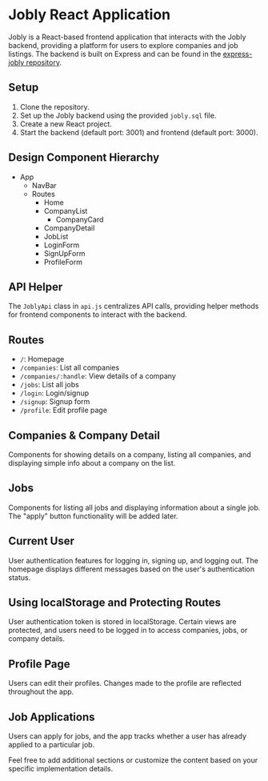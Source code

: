 # Jobly React Application

Jobly is a React-based frontend application that interacts with the Jobly backend, providing a platform for users to explore companies and job listings. The backend is built on Express and can be found in the [express-jobly repository](https://github.com/yourusername/express-jobly).

## Setup
1. Clone the repository.
2. Set up the Jobly backend using the provided `jobly.sql` file.
3. Create a new React project.
4. Start the backend (default port: 3001) and frontend (default port: 3000).

## Design Component Hierarchy
- App
  - NavBar
  - Routes
    - Home
    - CompanyList
      - CompanyCard
    - CompanyDetail
    - JobList
    - LoginForm
    - SignUpForm
    - ProfileForm

## API Helper
The `JoblyApi` class in `api.js` centralizes API calls, providing helper methods for frontend components to interact with the backend.

## Routes
- `/`: Homepage
- `/companies`: List all companies
- `/companies/:handle`: View details of a company
- `/jobs`: List all jobs
- `/login`: Login/signup
- `/signup`: Signup form
- `/profile`: Edit profile page

## Companies & Company Detail
Components for showing details on a company, listing all companies, and displaying simple info about a company on the list.

## Jobs
Components for listing all jobs and displaying information about a single job. The "apply" button functionality will be added later.

## Current User
User authentication features for logging in, signing up, and logging out. The homepage displays different messages based on the user's authentication status.

## Using localStorage and Protecting Routes
User authentication token is stored in localStorage. Certain views are protected, and users need to be logged in to access companies, jobs, or company details.

## Profile Page
Users can edit their profiles. Changes made to the profile are reflected throughout the app.

## Job Applications
Users can apply for jobs, and the app tracks whether a user has already applied to a particular job.

Feel free to add additional sections or customize the content based on your specific implementation details.
